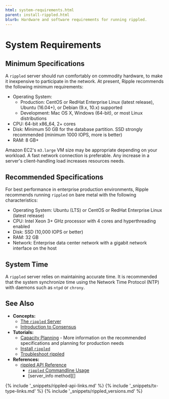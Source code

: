 ```yaml
---
html: system-requirements.html
parent: install-rippled.html
blurb: Hardware and software requirements for running rippled.
---
```

# System Requirements

## Minimum Specifications

A `rippled` server should run comfortably on commodity hardware, to make it inexpensive to participate in the network. At present, Ripple recommends the following minimum requirements:

- Operating System:
    - Production: CentOS or RedHat Enterprise Linux (latest release), Ubuntu (16.04+), or Debian (9.x, 10.x) supported
    - Development: Mac OS X, Windows (64-bit), or most Linux distributions
- CPU: 64-bit x86_64, 2+ cores
- Disk: Minimum 50 GB for the database partition. SSD strongly recommended (minimum 1000 IOPS, more is better)
- RAM: 8 GB+

<!-- SPELLING_IGNORE: iops, ntp, x86_64, ec2 -->

Amazon EC2's `m3.large` VM size may be appropriate depending on your workload. A fast network connection is preferable. Any increase in a server's client-handling load increases resources needs.


## Recommended Specifications

For best performance in enterprise production environments, Ripple recommends running `rippled` on bare metal with the following characteristics:

- Operating System: Ubuntu (LTS) or CentOS or RedHat Enterprise Linux (latest release)
- CPU: Intel Xeon 3+ GHz processor with 4 cores and hyperthreading enabled
- Disk: SSD (10,000 IOPS or better)
- RAM: 32 GB
- Network: Enterprise data center network with a gigabit network interface on the host

## System Time

A `rippled` server relies on maintaining accurate time. It is recommended that the system synchronize time using the Network Time Protocol (NTP) with daemons such as `ntpd` or `chrony`.


## See Also

- **Concepts:**
    - [The `rippled` Server](the-rippled-server.html)
    - [Introduction to Consensus](intro-to-consensus.html)
- **Tutorials:**
    - [Capacity Planning](capacity-planning.html) - More information on the recommended specifications and planning for production needs
    - [Install `rippled`](install-rippled.html)
    - [Troubleshoot rippled](troubleshoot-the-rippled-server.html)
- **References:**
    - [rippled API Reference](rippled-api.html)
        - [`rippled` Commandline Usage](commandline-usage.html)
        - [server_info method][]


<!--{# common link defs #}-->
{% include '_snippets/rippled-api-links.md' %}
{% include '_snippets/tx-type-links.md' %}
{% include '_snippets/rippled_versions.md' %}
